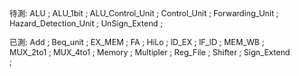 待測:
ALU ;
ALU_1bit ;
ALU_Control_Unit ;
Control_Unit ;
Forwarding_Unit ;
Hazard_Detection_Unit ;
UnSign_Extend ;

已測:
Add ;
Beq_unit ;
EX_MEM ;
FA ;
HiLo ;
ID_EX ;
IF_ID ;
MEM_WB ;
MUX_2to1 ;
MUX_4to1 ;
Memory ;
Multipler ;
Reg_File ;
Shifter ;
Sign_Extend ;
